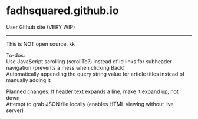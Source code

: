 # fadhsquared.github.io

User Github site (VERY WIP)

---

This is NOT open source. kk

To-dos:  
Use JavaScript scrolling (scrollTo?) instead of id links for subheader navigation (prevents a mess when clicking Back)  
Automatically appending the query string value for article titles instead of manually adding it

Planned changes:
If header text expands a line, make it expand up, not down  
Attempt to grab JSON file locally (enables HTML viewing without live server)
